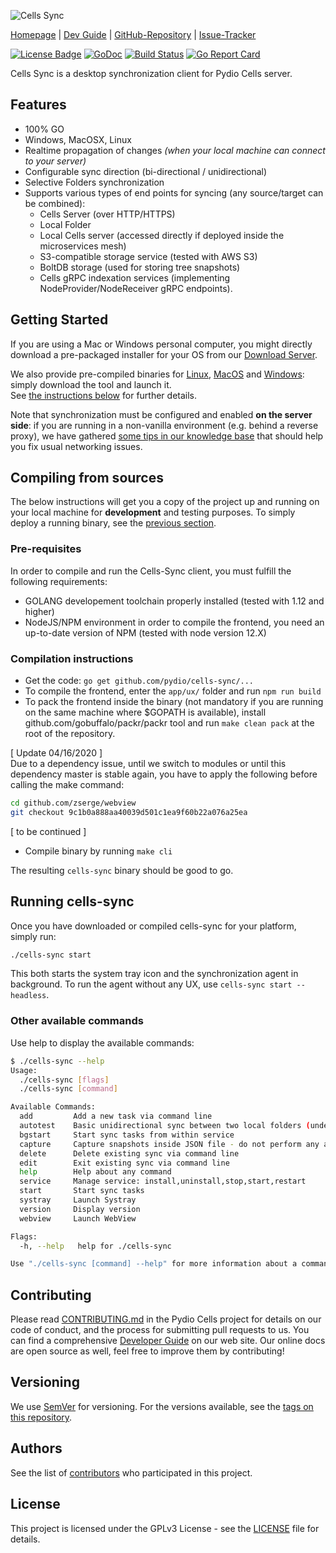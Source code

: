 ![Cells Sync](https://github.com/pydio/cells-sync/blob/master/logo.png?raw=true)

[Homepage](https://pydio.com/) | [Dev Guide](https://pydio.com/en/docs/developer-guide) | [GitHub-Repository](https://github.com/pydio/cells-sync) |
[Issue-Tracker](https://github.com/pydio/cells-sync/issues)

[![License Badge](https://img.shields.io/badge/License-GPLv3-blue.svg)](LICENSE)
[![GoDoc](https://godoc.org/github.com/pydio/cells?status.svg)](https://godoc.org/github.com/pydio/cells-sync)
[![Build Status](https://travis-ci.org/pydio/cells-sync.svg?branch=master)](https://travis-ci.org/pydio/cells-sync)
[![Go Report Card](https://goreportcard.com/badge/github.com/pydio/cells-sync?rand=2)](https://goreportcard.com/report/github.com/pydio/cells-sync)

Cells Sync is a desktop synchronization client for Pydio Cells server.  

## Features

- 100% GO
- Windows, MacOSX, Linux
- Realtime propagation of changes _(when your local machine can connect to your server)_
- Configurable sync direction (bi-directional / unidirectional)
- Selective Folders synchronization
- Supports various types of end points for syncing (any source/target can be combined):
  - Cells Server (over HTTP/HTTPS)
  - Local Folder
  - Local Cells server (accessed directly if deployed inside the microservices mesh)
  - S3-compatible storage service (tested with AWS S3)
  - BoltDB storage (used for storing tree snapshots)
  - Cells gRPC indexation services (implementing NodeProvider/NodeReceiver gRPC endpoints).

## Getting Started

If you are using a Mac or Windows personal computer, you might directly download a pre-packaged installer for your OS from our [Download Server](https://download.pydio.com/latest/cells-sync/release/{latest}/).

We also provide pre-compiled binaries for [Linux](https://download.pydio.com/latest/cells-sync/release/{latest}/linux-amd64/cells-sync), [MacOS](https://download.pydio.com/latest/cells-sync/release/{latest}/darwin-amd64/cells-sync) and [Windows](https://download.pydio.com/latest/cells-sync/release/{latest}/windows-amd64/cells-sync.exe): simply download the tool and launch it.  
See [the instructions below](#running-cells-sync) for further details.

Note that synchronization must be configured and enabled **on the server side**: if you are running in a non-vanilla environment (e.g. behind a reverse proxy), we have gathered [some tips in our knowledge base](https://pydio.com/en/docs/kb/client-applications/setup-cells-server-cellssync) that should help you fix usual networking issues.

## Compiling from sources

The below instructions will get you a copy of the project up and running on your local machine for **development** and testing purposes. To simply deploy a running binary, see the [previous section](#getting-started).

### Pre-requisites

In order to compile and run the Cells-Sync client, you must fulfill the following requirements:

- GOLANG developement toolchain properly installed (tested with 1.12 and higher)
- NodeJS/NPM environment in order to compile the frontend, you need an up-to-date version of NPM (tested with node version 12.X)

### Compilation instructions

- Get the code: `go get github.com/pydio/cells-sync/...`
- To compile the frontend, enter the `app/ux/` folder and run `npm run build`
- To pack the frontend inside the binary (not mandatory if you are running on the same machine where $GOPATH is available), install github.com/gobuffalo/packr/packr tool and run `make clean pack` at the root of the repository.

[ Update 04/16/2020 ]  
Due to a dependency issue, until we switch to modules or until this dependency master is stable again, you have to apply the following before calling the make command: 

```sh
cd github.com/zserge/webview
git checkout 9c1b0a888aa40039d501c1ea9f60b22a076a25ea
```

[ to be continued ]

- Compile binary by running `make cli`

The resulting `cells-sync` binary should be good to go.

## Running cells-sync

Once you have downloaded or compiled cells-sync for your platform, simply run:

```sh
./cells-sync start
```

This both starts the system tray icon and the synchronization agent in background. To run the agent without any UX, use `cells-sync start --headless`.

### Other available commands

Use help to display the available commands:

```sh
$ ./cells-sync --help
Usage:
  ./cells-sync [flags]
  ./cells-sync [command]

Available Commands:
  add         Add a new task via command line
  autotest    Basic unidirectional sync between two local folders (under your temporary directory)
  bgstart     Start sync tasks from within service
  capture     Capture snapshots inside JSON file - do not perform any actual tasks
  delete      Delete existing sync via command line
  edit        Exit existing sync via command line
  help        Help about any command
  service     Manage service: install,uninstall,stop,start,restart
  start       Start sync tasks
  systray     Launch Systray
  version     Display version
  webview     Launch WebView

Flags:
  -h, --help   help for ./cells-sync

Use "./cells-sync [command] --help" for more information about a command.
```

## Contributing

Please read [CONTRIBUTING.md](https://github.com/pydio/cells/blob/master/CONTRIBUTING.md) in the Pydio Cells project for details on our code of conduct, and the process for submitting pull requests to us. You can find a comprehensive [Developer Guide](https://pydio.com/en/docs/developer-guide) on our web site. Our online docs are open source as well, feel free to improve them by contributing!

## Versioning

We use [SemVer](http://semver.org/) for versioning. For the versions available, see the [tags on this repository](https://github.com/pydio/cells-sync/tags).

## Authors

See the list of [contributors](https://github.com/pydio/cells-sync/graphs/contributors) who participated in this project.

## License

This project is licensed under the GPLv3 License - see the [LICENSE](LICENSE) file for details.
